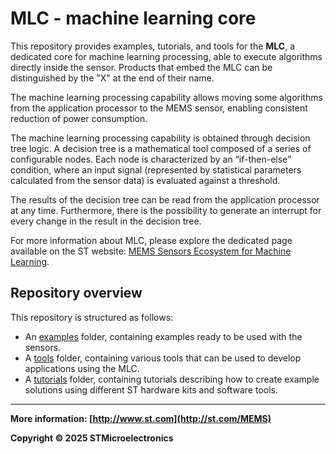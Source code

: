 # MLC - machine learning core

This repository provides examples, tutorials, and tools for the **MLC**, a dedicated core for machine learning processing, able to execute algorithms directly inside the sensor. Products that embed the MLC can be distinguished by the "X" at the end of their name.

The machine learning processing capability allows moving some algorithms from the application processor to the MEMS sensor, enabling consistent reduction of power consumption.

The machine learning processing capability is obtained through decision tree logic. A decision tree is a mathematical tool composed of a series of configurable nodes. Each node is characterized by an “if-then-else” condition, where an input signal (represented by statistical parameters calculated from the sensor data) is evaluated against a threshold.

The results of the decision tree can be read from the application processor at any time. Furthermore, there is the possibility to generate an interrupt for every change in the result in the decision tree.

For more information about MLC, please explore the dedicated page available on the ST website: [MEMS Sensors Ecosystem for Machine Learning](https://www.st.com/content/st_com/en/MEMS-Sensors-Ecosystem-for-Machine-Learning.html).

## Repository overview

This repository is structured as follows:

- An [examples](./examples/) folder, containing examples ready to be used with the sensors.
- A [tools](./tools/) folder, containing various tools that can be used to develop applications using the MLC.
- A [tutorials](./tutorials/) folder, containing tutorials describing how to create example solutions using different ST hardware kits and software tools.

------

**More information: [http://www.st.com](http://st.com/MEMS)**

**Copyright © 2025 STMicroelectronics**
